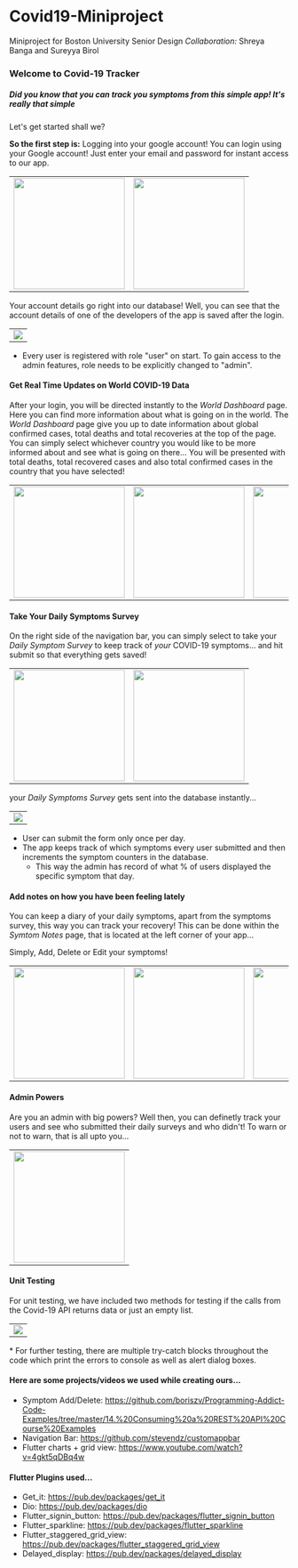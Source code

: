 # Covid19-Miniproject

Miniproject for Boston University Senior Design 
*Collaboration:* Shreya Banga and Sureyya Birol

### Welcome to Covid-19 Tracker

##### Did you know that you can track you symptoms from this simple app! It's really *that simple*
Let's get started shall we?

**So the first step is:** Logging into your google account! You can login using your Google account! Just enter your email and password for instant 
access to our app.

<div style="text-align: center">
    <table>
        <tr>
            <td style="text-align: center">
                    <img src="https://github.com/shreyabanga/Covid19-Miniproject/blob/master/images/LoginPage.PNG" width="200"/>
            </td>
            <td style="text-align: center">
                     <img src="https://github.com/shreyabanga/Covid19-Miniproject/blob/master/images/googlesignin.PNG" width="200"/>
            </td>       
      </tr>
  </table>
  </div>

Your account details go right into our database! 
Well, you can see that the account details of one of the developers of the app is saved after the login.

<div style="text-align: center">
    <table>
        <tr>
            <td style="text-align: center">
                    <img src="https://github.com/shreyabanga/Covid19-Miniproject/blob/master/images/database2.png"/>
            </td>     
      </tr>
  </table>
  </div>
  
  * Every user is registered with role "user" on start. To gain access to the admin features, role needs to be explicitly changed to "admin".
  

#### Get Real Time Updates on World COVID-19 Data

After your login, you will be directed instantly to the *World Dashboard* page. Here you can find more information about what is going on in the world.
The *World Dashboard* page give you up to date information about global confirmed cases, total deaths and total recoveries at the top of the page. 
You can simply select whichever country you would like to be more informed about and see what is going on there...
You will be presented with total deaths, total recovered cases and also total confirmed cases in the country that you have selected!


<div style="text-align: center">
    <table>
        <tr>          
            <td style="text-align: center">              
                      <img src="https://github.com/shreyabanga/Covid19-Miniproject/blob/master/images/worlddata1.PNG" width="200"/>
            </td>
            <td style="text-align: center">
                     <img src="https://github.com/shreyabanga/Covid19-Miniproject/blob/master/images/worlddata2.PNG" width="200"/>
  	    </td>
	    <td style="text-align: center">
                    <img src="https://github.com/shreyabanga/Covid19-Miniproject/blob/master/images/worlddata.gif" width="200"/>
            </td>       
      </tr>
  </table>
  </div>

#### Take Your Daily Symptoms Survey

On the right side of the navigation bar, you can simply select to take your *Daily Symptom Survey* to keep track of *your* COVID-19
symptoms... and hit submit so that everything gets saved!


<div style="text-align: center">
    <table>
        <tr>          
            <td style="text-align: center">              
                      <img src="https://github.com/shreyabanga/Covid19-Miniproject/blob/master/images/survey1.PNG" width="200"/>
            </td>
            <td style="text-align: center">
                     <img src="https://github.com/shreyabanga/Covid19-Miniproject/blob/master/images/survey2.PNG" width="200"/>
  	    </td>        
      </tr>
  </table>
  </div>

your *Daily Symptoms Survey* gets sent into the database instantly...

<div style="text-align: center">
    <table>
        <tr>          
          <td style="text-align: center">              
                      <img src="https://github.com/shreyabanga/Covid19-Miniproject/blob/master/images/submittingforms.gif"/>
            </td>    
      </tr>
  </table>
  </div>
  
  * User can submit the form only once per day.
  * The app keeps track of which symptoms every user submitted and then increments the symptom counters in the database.
  	* This way the admin has record of what % of users displayed the specific symptom that day.


#### Add notes on how you have been feeling lately

You can keep a diary of your daily symptoms, apart from the symptoms survey, this way you can track your recovery!
This can be done within the *Symtom Notes* page, that is located at the left corner of your app...

Simply, Add, Delete or Edit your symptoms!

<div style="text-align: center">
    <table>
        <tr>
            <td style="text-align: center">
                    <img src="https://github.com/shreyabanga/Covid19-Miniproject/blob/master/images/creatingsymptom.gif" width="200"/>
            </td>  
            <td style="text-align: center">
                    <img src="https://github.com/shreyabanga/Covid19-Miniproject/blob/master/images/deletsymptom.gif" width="200"/>
            </td> 
            <td style="text-align: center">
                    <img src="https://github.com/shreyabanga/Covid19-Miniproject/blob/master/images/editingsymptom.gif" width="200"/>
            </td>    
      </tr>
  </table>
  </div>


#### Admin Powers

Are you an admin with big powers? Well then, you can definetly track your users and see who submitted their daily surveys and 
who didn't! To warn or not to warn, that is all upto you...

<div style="text-align: center">
    <table>
        <tr>          
            <td style="text-align: center">              
                      <img src="https://github.com/shreyabanga/Covid19-Miniproject/blob/master/images/admindashboard.gif" width="200"/>
            </td>
      </tr>
  </table>
  </div>
  
#### Unit Testing

For unit testing, we have included two methods for testing if the calls from the Covid-19 API returns data or just an empty list.

<div style="text-align: center">
    <table>
        <tr>          
            <td style="text-align: center">              
                      <img src="https://github.com/shreyabanga/Covid19-Miniproject/blob/master/images/testing.png" />
            </td>
      </tr>
  </table>
 </div>
* For further testing, there are multiple try-catch blocks throughout the code which print the errors to console as well as alert dialog boxes.

#### Here are some projects/videos we used while creating ours...
* Symptom Add/Delete: https://github.com/boriszv/Programming-Addict-Code-Examples/tree/master/14.%20Consuming%20a%20REST%20API%20Course%20Examples
* Navigation Bar: https://github.com/stevendz/customappbar
* Flutter charts + grid view: https://www.youtube.com/watch?v=4gkt5qDBq4w

#### Flutter Plugins used...
* Get_it: https://pub.dev/packages/get_it
* Dio: https://pub.dev/packages/dio
* Flutter_signin_button: https://pub.dev/packages/flutter_signin_button
* Flutter_sparkline: https://pub.dev/packages/flutter_sparkline
* Flutter_staggered_grid_view: https://pub.dev/packages/flutter_staggered_grid_view
* Delayed_display: https://pub.dev/packages/delayed_display















